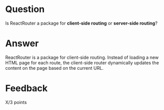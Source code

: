 # Question

Is ReactRouter a package for **client-side routing** or **server-side routing**?

# Answer
ReactRouter is a package for client-side routing. Instead of loading a new HTML page for each route, the client-side router dynamically updates the content on the page based on the current URL.


# Feedback

X/3 points